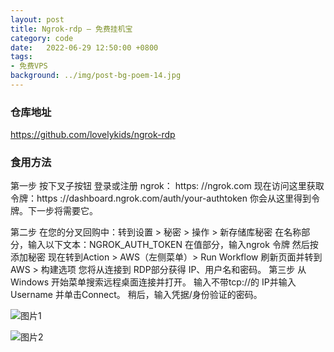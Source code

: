 ```yaml
---
layout: post
title: Ngrok-rdp – 免费挂机宝
category: code
date:   2022-06-29 12:50:00 +0800
tags:
- 免费VPS
background: ../img/post-bg-poem-14.jpg
---
```



### 仓库地址
https://github.com/lovelykids/ngrok-rdp


### 食用方法

第一步
按下叉子按钮
登录或注册 ngrok： https: //ngrok.com
现在访问这里获取令牌：https ://dashboard.ngrok.com/auth/your-authtoken
你会从这里得到令牌。下一步将需要它。

第二步
在您的分叉回购中：转到设置 > 秘密 > 操作 > 新存储库秘密
在名称部分，输入以下文本：NGROK_AUTH_TOKEN
在值部分，输入ngrok 令牌
然后按添加秘密
现在转到Action > AWS（左侧菜单）> Run Workflow
刷新页面并转到AWS > 构建选项
您将从连接到 RDP部分获得 IP、用户名和密码。
第三步
从 Windows 开始菜单搜索远程桌面连接并打开。
输入不带tcp://的 IP并输入 Username 并单击Connect。
稍后，输入凭据/身份验证的密码。

![图片1](https://camo.githubusercontent.com/2ac3c0f7bc72a759b393df482f5996eedd185ac6cd269c71c7c13fc685e739e4/68747470733a2f2f692e696d6775722e636f6d2f575172394e31412e706e67)

![图片2](https://camo.githubusercontent.com/1ca60d0059d7d06d59bcfc63845076b6c031ff1938b7bf8611c7cc19a13bae76/68747470733a2f2f692e696d6775722e636f6d2f766744326f776b2e706e67)

